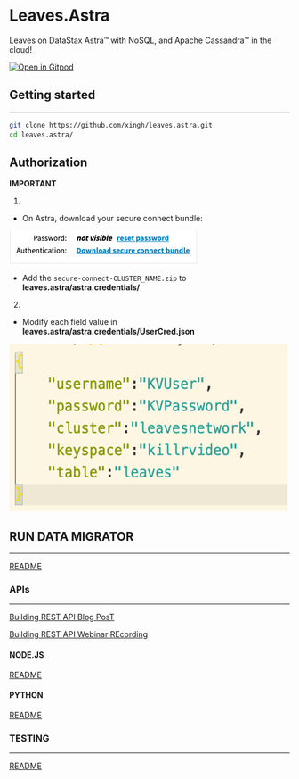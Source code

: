 # Leaves.Astra 

Leaves on DataStax Astra™ with NoSQL, and Apache Cassandra™ in the cloud!

[![Open in Gitpod](https://gitpod.io/button/open-in-gitpod.svg)](https://gitpod.io/#https://github.com/xingh/leaves.astra.git)

## Getting started

---- 

```sh
git clone https://github.com/xingh/leaves.astra.git
cd leaves.astra/
```

## Authorization
**IMPORTANT**

1. 
* On Astra, download your secure connect bundle:

![SecConImg](Assets/Images/DownloadSecureCon.png)

* Add the `secure-connect-CLUSTER_NAME.zip` to **leaves.astra/astra.credentials/**

2. 
* Modify each field value in **leaves.astra/astra.credentials/UserCred.json** 

<img src="Assets/Images/UserCred.png" width="500" height="300">

<br />

## RUN DATA MIGRATOR
- - - 

[README](https://github.com/Anant/cassandra.api/blob/master/astra.import/README.md)

### APIs
---

[Building REST API Blog PosT](https://blog.anant.us/building-a-rest-api-with-cassandra-on-datastax-astra-using-python-and-node/)

[Building REST API Webinar REcording](https://blog.anant.us/building-a-rest-api-with-cassandra-on-datastax-astra-using-python-and-node/)

#### NODE.JS

[README](https://github.com/Anant/cassandra.api/blob/master/astra.api/leaves.api.node/README.md)

#### PYTHON

[README](https://github.com/Anant/cassandra.api/blob/master/astra.api/leaves.api.python/README.md)

### TESTING
--- 

[README](https://github.com/xingh/leaves.astra/blob/master/astra.api/leaves.api.tests/README.md)